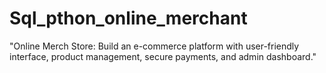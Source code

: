 # Sql_pthon_online_merchant
"Online Merch Store: Build an e-commerce platform with user-friendly interface, product management, secure payments, and admin dashboard."
